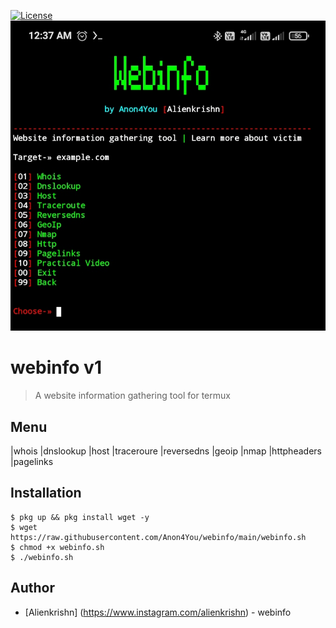 [![License](https://img.shields.io/badge/Licenese-MIT-blue.svg?longCache=true&style=flat)](https://github.com/Anon4You/webinfo/blob/main/LICENSE)
<img src="logo.jpg"/>
# webinfo v1
>A website information gathering tool for termux
## Menu
|whois
|dnslookup
|host
|traceroure
|reversedns
|geoip
|nmap
|httpheaders
|pagelinks

## Installation
```
$ pkg up && pkg install wget -y
$ wget https://raw.githubusercontent.com/Anon4You/webinfo/main/webinfo.sh
$ chmod +x webinfo.sh
$ ./webinfo.sh
```
## Author
* [Alienkrishn] (https://www.instagram.com/alienkrishn) - webinfo





